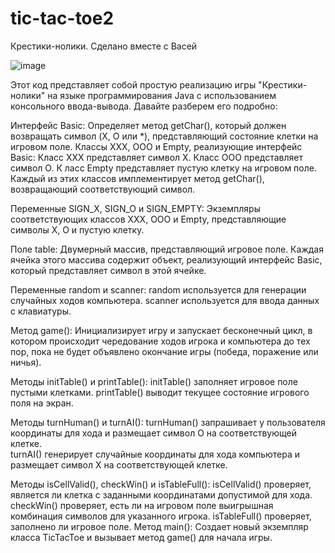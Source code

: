# tic-tac-toe2
Крестики-нолики. Сделано вместе с Васей

![image](https://user-images.githubusercontent.com/77233770/221451588-d74c2b3b-2d7e-4118-be9e-fdd2d8948026.png)


Этот код представляет собой простую реализацию игры "Крестики-нолики" на языке программирования Java с использованием консольного ввода-вывода. Давайте разберем его подробно:

Интерфейс Basic:
  Определяет метод getChar(), который должен возвращать символ (X, O или *), представляющий состояние клетки на игровом поле.
Классы XXX, OOO и Empty, реализующие интерфейс Basic:
  Класс XXX представляет символ X.
  Класс OOO представляет символ O.
  К ласс Empty представляет пустую клетку на игровом поле.
  Каждый из этих классов имплементирует метод getChar(), возвращающий соответствующий символ.

Переменные SIGN_X, SIGN_O и SIGN_EMPTY:
  Экземпляры соответствующих классов XXX, OOO и Empty, представляющие символы X, O и пустую клетку.

Поле table:
  Двумерный массив, представляющий игровое поле. Каждая ячейка этого массива содержит объект, реализующий интерфейс Basic, который представляет символ в этой ячейке.

Переменные random и scanner:
  random используется для генерации случайных ходов компьютера.
  scanner используется для ввода данных с клавиатуры.
  
Метод game():
  Инициализирует игру и запускает бесконечный цикл, в котором происходит чередование ходов игрока и компьютера до тех пор, пока не будет объявлено окончание игры (победа, поражение или ничья).

Методы initTable() и printTable():
  initTable() заполняет игровое поле пустыми клетками.
  printTable() выводит текущее состояние игрового поля на экран.

Методы turnHuman() и turnAI():
  turnHuman() запрашивает у пользователя координаты для хода и размещает символ O на соответствующей клетке.  
  turnAI() генерирует случайные координаты для хода компьютера и размещает символ X на соответствующей клетке.

Методы isCellValid(), checkWin() и isTableFull():
  isCellValid() проверяет, является ли клетка с заданными координатами допустимой для хода.  
  checkWin() проверяет, есть ли на игровом поле выигрышная комбинация символов для указанного игрока.
  isTableFull() проверяет, заполнено ли игровое поле.
Метод main():
  Создает новый экземпляр класса TicTacToe и вызывает метод game() для начала игры.

